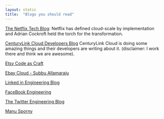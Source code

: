```yaml
---
layout: static
title:  "Blogs you should read"
---
```



[The Netflix Tech Blog](http://techblog.netflix.com): Netflix has defined cloud-scale by implementation and Adrian Cockroft held the torch for the transformation. 

[CenturyLink Cloud Developers Blog](https://www.ctl.io/developers/blog) CenturyLink Cloud is doing some amazing things and their developers are writing about it. (disclaimer: I work there and think we are awesome).

[Etsy Code as Craft](https://codeascraft.com)

[Ebay Cloud - Subbu Allamaraju](https://www.subbu.org)

[Linked in Engineering Blog](https://engineering.linkedin.com/blog)

[FaceBook Engineering](https://www.facebook.com/Engineering)

[The Twitter Engineering Blog](https://blog.twitter.com/engineering)


[Manu Sporny](http://manu.sporny.org)

